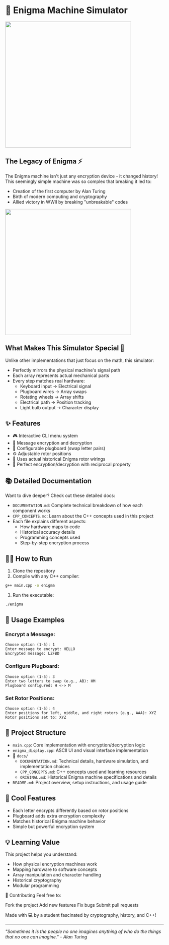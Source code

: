 # 🔐 Enigma Machine Simulator

<img src="https://upload.wikimedia.org/wikipedia/commons/thumb/6/6c/Bundesarchiv_Bild_146-2006-0188%2C_Verschl%C3%BCsselungsger%C3%A4t_%22Enigma%22.jpg/335px-Bundesarchiv_Bild_146-2006-0188%2C_Verschl%C3%BCsselungsger%C3%A4t_%22Enigma%22.jpg" width="400">

## The Legacy of Enigma ⚡

The Enigma machine isn't just any encryption device - it changed history! This seemingly simple machine was so complex that breaking it led to:

- Creation of the first computer by Alan Turing
- Birth of modern computing and cryptography
- Allied victory in WWII by breaking "unbreakable" codes

<img src="https://bletchleypark.org.uk/wp-content/uploads/2022/01/AlanTuring_2_945x805-945x700.jpg" width="400">

## What Makes This Simulator Special 🌟

Unlike other implementations that just focus on the math, this simulator:

- Perfectly mirrors the physical machine's signal path
- Each array represents actual mechanical parts
- Every step matches real hardware:
  - Keyboard input → Electrical signal
  - Plugboard wires → Array swaps
  - Rotating wheels → Array shifts
  - Electrical path → Position tracking
  - Light bulb output → Character display

## ✨ Features

- 🎮 Interactive CLI menu system
- 🔄 Message encryption and decryption
- 🔌 Configurable plugboard (swap letter pairs)
- ⚙️ Adjustable rotor positions
- 💫 Uses actual historical Enigma rotor wirings
- 🎯 Perfect encryption/decryption with reciprocal property

## 📚 Detailed Documentation

Want to dive deeper? Check out these detailed docs:

- `DOCUMENTATION.md`: Complete technical breakdown of how each component works
- `CPP_CONCEPTS.md`: Learn about the C++ concepts used in this project
- Each file explains different aspects:
  - How hardware maps to code
  - Historical accuracy details
  - Programming concepts used
  - Step-by-step encryption process

## 🏃‍♂️ How to Run

1. Clone the repository
2. Compile with any C++ compiler:

```bash
g++ main.cpp -o enigma
```

3. Run the executable:

```bash
./enigma
```

## 📖 Usage Examples

### Encrypt a Message:

```
Choose option (1-5): 1
Enter message to encrypt: HELLO
Encrypted message: LZFBD
```

### Configure Plugboard:

```
Choose option (1-5): 3
Enter two letters to swap (e.g., AB): HM
Plugboard configured: H <-> M
```

### Set Rotor Positions:

```
Choose option (1-5): 4
Enter positions for left, middle, and right rotors (e.g., AAA): XYZ
Rotor positions set to: XYZ
```

## 🎯 Project Structure

- `main.cpp`: Core implementation with encryption/decryption logic
- `enigma_display.cpp`: ASCII UI and visual interface implementation
- 📁 `docs/`
  - `DOCUMENTATION.md`: Technical details, hardware simulation, and implementation choices
  - `CPP_CONCEPTS.md`: C++ concepts used and learning resources
  - `ORIGINAL.md`: Historical Enigma machine specifications and details
- `README.md`: Project overview, setup instructions, and usage guide

## 🌟 Cool Features

- Each letter encrypts differently based on rotor positions
- Plugboard adds extra encryption complexity
- Matches historical Enigma machine behavior
- Simple but powerful encryption system

## 💡 Learning Value

This project helps you understand:

- How physical encryption machines work
- Mapping hardware to software concepts
- Array manipulation and character handling
- Historical cryptography
- Modular programming

🤝 Contributing
Feel free to:

Fork the project
Add new features
Fix bugs
Submit pull requests

Made with 💻 by a student fascinated by cryptography, history, and C++!

---

_"Sometimes it is the people no one imagines anything of who do the things that no one can imagine." - Alan Turing_
